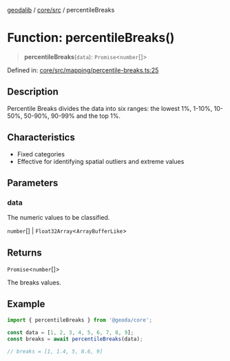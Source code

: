 [geodalib](../../../modules.md) / [core/src](../index.md) / percentileBreaks

# Function: percentileBreaks()

> **percentileBreaks**(`data`): `Promise`\<`number`[]\>

Defined in: [core/src/mapping/percentile-breaks.ts:25](https://github.com/GeoDaCenter/geoda-lib/blob/04471ecd75dbfe13a0a0fbff4b6e7d785ad0f8e7/js/packages/core/src/mapping/percentile-breaks.ts#L25)

## Description
Percentile Breaks divides the data into six ranges: the lowest 1%, 1-10%, 10-50%, 50-90%, 90-99% and the top 1%.

## Characteristics
- Fixed categories
- Effective for identifying spatial outliers and extreme values

## Parameters

### data

The numeric values to be classified.

`number`[] | `Float32Array`\<`ArrayBufferLike`\>

## Returns

`Promise`\<`number`[]\>

The breaks values.

## Example

```ts
import { percentileBreaks } from '@geoda/core';

const data = [1, 2, 3, 4, 5, 6, 7, 8, 9];
const breaks = await percentileBreaks(data);

// breaks = [1, 1.4, 5, 8.6, 9]
```
